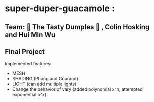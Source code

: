 # super-duper-guacamole :

## Team: 🥟 The Tasty Dumples 🥟 , Colin Hosking and Hui Min Wu

## Final Project

Implemented features:
- MESH
- SHADING (Phong and Gouraud)
- LIGHT (can add multiple lights)
- Change the behavior of vary (added polynomial x^n, attempted exponential b^x)
